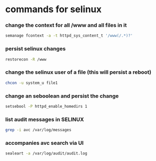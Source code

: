 # commands for selinux

### change the context for all /www and all files in it
```bash
semanage fcontext -a -t httpd_sys_content_t '/www(/.*)?'
```

### persist selinux changes
```bash
restorecon -R /www
```

### change the selinux user of a file (this will persist a reboot)
```bash
chcon -u system_u file1
```

### change an seboolean and persist the change
```bash
setsebool -P httpd_enable_homedirs 1
```

### list audit messages in SELINUX
```bash
grep -i avc /var/log/messages
```

### accompanies avc search via  UI
```bash
sealeart -a /var/log/audit/audit.log
```
